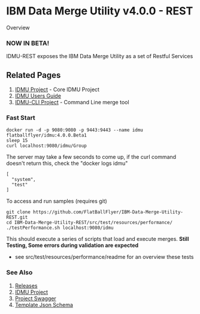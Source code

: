 # IBM Data Merge Utility v4.0.0 - REST

Overview

### NOW IN BETA!
IDMU-REST exposes the IBM Data Merge Utility as a set of Restful Services

## Related Pages
1. [IDMU Project](https://github.com/FlatBallFlyer/IBM-Data-Merge-Utility-REST) - Core IDMU Project
1. [IDMU Users Guide](https://flatballflyer.github.io/IBM-Data-Merge-Utility/USERS_GUIDE)
1. [IDMU-CLI Project](https://github.com/FlatBallFlyer/IBM-Data-Merge-Utility-CLI) - Command Line merge tool

### Fast Start
```
docker run -d -p 9080:9080 -p 9443:9443 --name idmu flatballflyer/idmu:4.0.0.Beta1
sleep 15
curl localhost:9080/idmu/Group
```
The server may take a few seconds to come up, if the curl command doesn't return this, check the "docker logs idmu"
```
[
  "system",
  "test"
]
```
To access and run samples (requires git)
```
git clone https://github.com/FlatBallFlyer/IBM-Data-Merge-Utility-REST.git
cd IBM-Data-Merge-Utility-REST/src/test/resources/performance/
./testPerformance.sh localhost:9080/idmu
```
This should execute a series of scripts that load and execute merges. 
**Still Testing, Some errors during validation are expected**  

- see src/test/resources/performance/readme for an overview these tests

### See Also
1. [Releases](https://github.com/FlatBallFlyer/IBM-Data-Merge-Utility-REST/releases)
1. [IDMU Project](https://github.com/FlatBallFlyer/IBM-Data-Merge-Utility)
1. [Project Swagger](https://github.com/FlatBallFlyer/IBM-Data-Merge-Utility-REST/blob/master/idmu-rest.yaml)
1. [Template Json Schema](https://github.com/FlatBallFlyer/IBM-Data-Merge-Utility/blob/master/WebContent/jsonSchema/schema.template.json)

